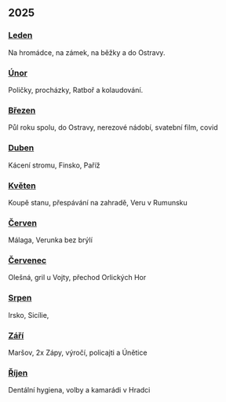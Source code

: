 ## 2025

### [Leden](2025_january.md)

Na hromádce, na zámek, na běžky a do Ostravy.

### [Únor](2025_february.md)

Poličky, procházky, Ratboř a kolaudování.

### [Březen](2025_march.md)

Půl roku spolu, do Ostravy, nerezové nádobí, svatební film, covid

### [Duben](2025_april.md)

Kácení stromu, Finsko, Paříž

### [Květen](2025_may.md)

Koupě stanu, přespávání na zahradě, Veru v Rumunsku

### [Červen](2025_june.md)

Málaga, Verunka bez brýlí

### [Červenec](2025_july.md)

Olešná, gril u Vojty, přechod Orlických Hor

### [Srpen](2025_august.md)

Irsko, Sicílie, 

### [Září](2025_september.md)

Maršov, 2x Zápy, výročí, policajti a Únětice

### [Říjen](2025_october.md)

Dentální hygiena, volby a kamarádi v Hradci

<!--


### [Listopad](2025_november.md)



### [Prosinec](2025_december.md)

-->
